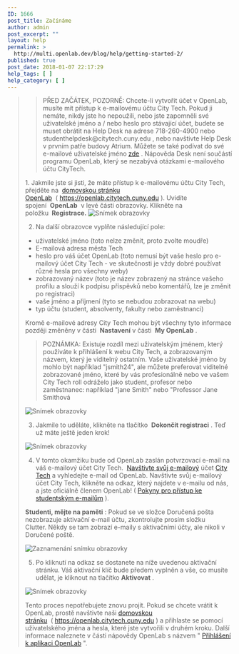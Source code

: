 ```yaml
---
ID: 1666
post_title: Začínáme
author: admin
post_excerpt: ""
layout: help
permalink: >
  http://multi.openlab.dev/blog/help/getting-started-2/
published: true
post_date: 2018-01-07 22:17:29
help_tags: [ ]
help_category: [ ]
---
```

<blockquote>
<blockquote>PŘED ZAČÁTEK, POZORNĚ: Chcete-li vytvořit účet v OpenLab, musíte mít přístup k e-mailovému účtu City Tech. Pokud ji nemáte, nikdy jste ho nepoužili, nebo jste zapomněli své uživatelské jméno a / nebo heslo pro stávající účet, budete se muset obrátit na Help Desk na adrese 718-260-4900 nebo studenthelpdesk@citytech.cuny.edu , nebo navštivte Help Desk v prvním patře budovy Atrium. Můžete se také podívat do své e-mailové uživatelské jméno <a href="http://cis.citytech.cuny.edu/Student/it_student_findemail.aspx">zde</a> . Nápověda Desk není součástí programu OpenLab, který se nezabývá otázkami e-mailového účtu CityTech.</blockquote>
1. Jakmile jste si jisti, že máte přístup k e-mailovému účtu City Tech, přejděte na  <a href="http://https//openlab.citytech.cuny.edu">domovskou stránku OpenLab</a>  ( <a href="https://lab.urad.online/">https://openlab.citytech.cuny.edu</a> ). Uvidíte spojení  <strong>OpenLab</strong>  v levé části obrazovky. Klikněte na položku <strong> Registrace.</strong>

<img class="alignnone wp-image-36128 size-full" src="https://openlab.citytech.cuny.edu/wp-content/uploads/2012/08/signing_up_1_v2.png" alt="Snímek obrazovky" />

2. Na další obrazovce vyplňte následující pole:
<ul>
 	<li>uživatelské jméno (toto nelze změnit, proto zvolte moudře)</li>
 	<li>E-mailová adresa města Tech</li>
 	<li>heslo pro váš účet OpenLab (toto nemusí být vaše heslo pro e-mailový účet City Tech - ve skutečnosti je vždy dobré používat různé hesla pro všechny weby)</li>
 	<li>zobrazovaný název (toto je název zobrazený na stránce vašeho profilu a slouží k podpisu příspěvků nebo komentářů, lze je změnit po registraci)</li>
 	<li>vaše jméno a příjmení (tyto se nebudou zobrazovat na webu)</li>
 	<li>typ účtu (student, absolventy, fakulty nebo zaměstnanci)</li>
</ul>
Kromě e-mailové adresy City Tech mohou být všechny tyto informace později změněny v části  <strong>Nastavení</strong> v části  <strong>My OpenLab</strong> .
<blockquote>POZNÁMKA: Existuje rozdíl mezi uživatelským jménem, ​​který používáte k přihlášení k webu City Tech, a zobrazovaným názvem, který je viditelný ostatním. Vaše uživatelské jméno by mohlo být například "jsmith24", ale můžete preferovat viditelné zobrazované jméno, které by vás profesionálně nebo ve vašem City Tech roll odráželo jako student, profesor nebo zaměstnanec: například "jane Smith" nebo "Professor Jane Smithová<a id="email" href="https://lab.urad.online/help/registrace-na-openlab/" name="email"></a></blockquote>
<img class="alignnone wp-image-36130 size-full" src="https://openlab.citytech.cuny.edu/wp-content/uploads/2012/08/signing_up_2_v3.png" alt="Snímek obrazovky" />

3. Jakmile to uděláte, klikněte na tlačítko  <strong>Dokončit registraci</strong> . Teď už máte ještě jeden krok!

<img class="alignnone wp-image-36131 size-full" src="https://openlab.citytech.cuny.edu/wp-content/uploads/2012/08/signing_up_3_v2.png" alt="Snímek obrazovky" />

4. V tomto okamžiku bude od OpenLab zaslán potvrzovací e-mail na váš e-mailový účet City Tech.  <a href="https://login.microsoftonline.com/login.srf?wa=wsignin1.0&amp;rpsnv=2&amp;ct=1377636614&amp;rver=6.1.6206.0&amp;wp=MBI_KEY&amp;wreply=https:%2F%2Fwww.outlook.com%2Fowa%2F&amp;id=260563&amp;whr=mail.citytech.cuny.edu&amp;CBCXT=out">Navštivte svůj e-mailový</a> účet <a href="https://login.microsoftonline.com/login.srf?wa=wsignin1.0&amp;rpsnv=2&amp;ct=1377636614&amp;rver=6.1.6206.0&amp;wp=MBI_KEY&amp;wreply=https:%2F%2Fwww.outlook.com%2Fowa%2F&amp;id=260563&amp;whr=mail.citytech.cuny.edu&amp;CBCXT=out">City Tech</a> a vyhledejte e-mail od OpenLab. Navštivte svůj e-mailový účet City Tech, klikněte na odkaz, který najdete v e-mailu od nás, a jste oficiálně členem OpenLab! ( <a title="Přístup k e-mailu City Tech (pro studenty)" href="https://lab.urad.online/help/accessing-your-city-tech-email-for-students/">Pokyny pro přístup ke studentským e-mailům</a> ).

<strong>Studenti, mějte na paměti</strong> : Pokud se ve složce Doručená pošta nezobrazuje aktivační e-mail účtu, zkontrolujte prosím složku Clutter. Někdy se tam zobrazí e-maily s aktivačními účty, ale nikoli v Doručené poště.

<img class="alignnone wp-image-8788 size-full" src="https://openlab.citytech.cuny.edu/wp-content/uploads/2012/08/Signing_Up_4.jpg" alt="Zaznamenání snímku obrazovky" />

5. Po kliknutí na odkaz se dostanete na níže uvedenou aktivační stránku. Váš aktivační klíč bude předem vyplněn a vše, co musíte udělat, je kliknout na tlačítko <strong>Aktivovat</strong> .

<img class="alignnone wp-image-43490 size-full" src="https://openlab.citytech.cuny.edu/wp-content/uploads/2012/08/signing_up_4.png" alt="Snímek obrazovky" />

Tento proces nepotřebujete znovu projít. Pokud se chcete vrátit k OpenLab, prostě navštivte naši <a href="http://https//openlab.citytech.cuny.edu">domovskou stránku</a>  ( <a href="https://lab.urad.online/">https://openlab.citytech.cuny.edu</a> ) a přihlaste se pomocí uživatelského jména a hesla, které jste vytvořili v druhém kroku. Další informace naleznete v části nápovědy OpenLab s názvem " <a href="https://lab.urad.online/help/prihlaseni-k-openlab/">Přihlášení k aplikaci OpenLab</a> ".</blockquote>